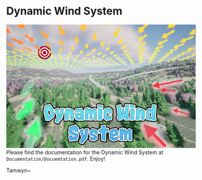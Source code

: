 # Dynamic Wind System
![Wind System Thumbnail](.\Ressources\Thumbnail.png "Wind System Thumbnail")
Please find the documentation for the Dynamic Wind System at `Documentation/Docuemtation.pdf`.
Enjoy!

Tamwyn~